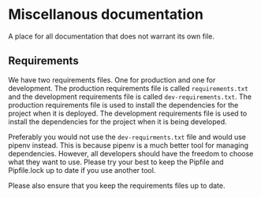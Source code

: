 # Miscellanous documentation

A place for all documentation that does not warrant its own file.

## Requirements

We have two requirements files. One for production and one for development. The production requirements file is called `requirements.txt` and the development requirements file is called `dev-requirements.txt`. The production requirements file is used to install the dependencies for the project when it is deployed. The development requirements file is used to install the dependencies for the project when it is being developed.

Preferably you would not use the `dev-requirments.txt` file and would use pipenv instead. This is because pipenv is a much better tool for managing dependencies. However, all developers should have the freedom to choose what they want to use. Please try your best to keep the Pipfile and Pipfile.lock up to date if you use another tool.

Please also ensure that you keep the requirements files up to date.